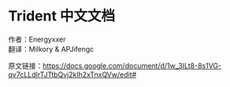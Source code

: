 # Trident 中文文档

作者：Energyxxer  
翻译：Milkory & APJifengc

原文链接：https://docs.google.com/document/d/1w_3ILt8-8s1VG-qv7cLLdIrTJTtbQvj2klh2xTnxQVw/edit#